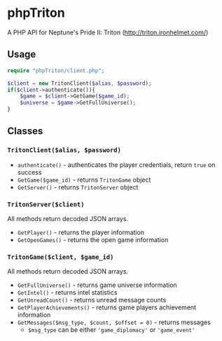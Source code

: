 phpTriton
=========

A PHP API for Neptune's Pride II: Triton (http://triton.ironhelmet.com/)

Usage
-----

```php
require "phpTriton/client.php";

$client = new TritonClient($alias, $password);
if($client->authenticate()){
    $game = $client->GetGame($game_id);
    $universe = $game->GetFullUniverse();
}
```

Classes
-------

### `TritonClient($alias, $password)`

* `authenticate()` - authenticates the player credentials, return `true` on success
* `GetGame($game_id)` - returns `TritonGame` object
* `GetServer()` - returns `TritonServer` object

### `TritonServer($client)`

All methods return decoded JSON arrays.

* `GetPlayer()` - returns the player information
* `GetOpenGames()` - returns the open game information

### `TritonGame($client, $game_id)`

All methods return decoded JSON arrays.

* `GetFullUniverse()` - returns game universe information
* `GetIntel()` - returns intel statistics
* `GetUnreadCount()` - returns unread message counts
* `GetPlayerAchievements()` - returns game players achievement information
* `GetMessages($msg_type, $count, $offset = 0)` - returns messages
  * `$msg_type` can be either `'game_diplomacy'` or `'game_event'`